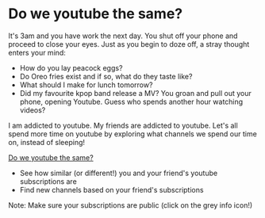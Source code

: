 # Do we youtube the same?

It's 3am and you have work the next day. You shut off your phone and proceed to close your eyes. Just as you begin to doze off, a stray thought enters your mind:
- How do you lay peacock eggs?
- Do Oreo fries exist and if so, what do they taste like?
- What should I make for lunch tomorrow?
- Did my favourite kpop band release a MV?
You groan and pull out your phone, opening Youtube. Guess who spends another hour watching videos?

I am addicted to youtube. My friends are addicted to youtube. Let's all spend more time on youtube by exploring what channels we spend our time on, instead of sleeping!

[Do we youtube the same?](https://jessiiepeng.github.io/do-we-youtube-the-same/)
- See how similar (or different!) you and your friend's youtube subscriptions are
- Find new channels based on your friend's subscriptions

Note: Make sure your subscriptions are public (click on the grey info icon!)





